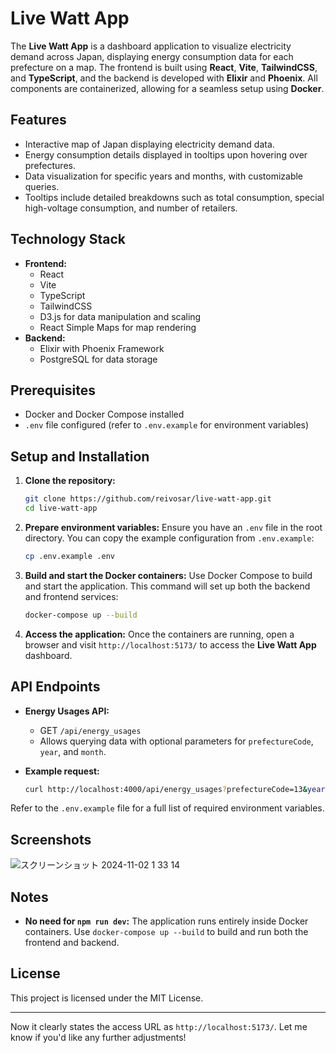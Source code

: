 # Live Watt App

The **Live Watt App** is a dashboard application to visualize electricity demand across Japan, displaying energy consumption data for each prefecture on a map. The frontend is built using **React**, **Vite**, **TailwindCSS**, and **TypeScript**, and the backend is developed with **Elixir** and **Phoenix**. All components are containerized, allowing for a seamless setup using **Docker**.

## Features

- Interactive map of Japan displaying electricity demand data.
- Energy consumption details displayed in tooltips upon hovering over prefectures.
- Data visualization for specific years and months, with customizable queries.
- Tooltips include detailed breakdowns such as total consumption, special high-voltage consumption, and number of retailers.

## Technology Stack

- **Frontend:**
  - React
  - Vite
  - TypeScript
  - TailwindCSS
  - D3.js for data manipulation and scaling
  - React Simple Maps for map rendering
- **Backend:**
  - Elixir with Phoenix Framework
  - PostgreSQL for data storage

## Prerequisites

- Docker and Docker Compose installed
- `.env` file configured (refer to `.env.example` for environment variables)

## Setup and Installation

1. **Clone the repository:**
   ```bash
   git clone https://github.com/reivosar/live-watt-app.git
   cd live-watt-app
   ```

2. **Prepare environment variables:**
   Ensure you have an `.env` file in the root directory. You can copy the example configuration from `.env.example`:
   ```bash
   cp .env.example .env
   ```

3. **Build and start the Docker containers:**
   Use Docker Compose to build and start the application. This command will set up both the backend and frontend services:
   ```bash
   docker-compose up --build
   ```

4. **Access the application:**
   Once the containers are running, open a browser and visit `http://localhost:5173/` to access the **Live Watt App** dashboard.
   
## API Endpoints

- **Energy Usages API:**
  - GET `/api/energy_usages`
  - Allows querying data with optional parameters for `prefectureCode`, `year`, and `month`.

- **Example request:**
  ```bash
  curl http://localhost:4000/api/energy_usages?prefectureCode=13&year=2024&month=3
  ```

Refer to the `.env.example` file for a full list of required environment variables.

## Screenshots

![スクリーンショット 2024-11-02 1 33 14](https://github.com/user-attachments/assets/7786259c-66b4-4ced-8a7d-87fdd0be41b4)

## Notes

- **No need for `npm run dev`:** The application runs entirely inside Docker containers. Use `docker-compose up --build` to build and run both the frontend and backend.

## License

This project is licensed under the MIT License.

---

Now it clearly states the access URL as `http://localhost:5173/`. Let me know if you'd like any further adjustments!
